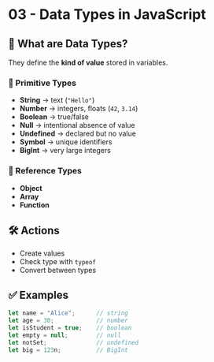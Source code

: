 # 03 - Data Types in JavaScript

## 📘 What are Data Types?
They define the **kind of value** stored in variables.

### 🔹 Primitive Types
- **String** → text (`"Hello"`)
- **Number** → integers, floats (`42`, `3.14`)
- **Boolean** → true/false
- **Null** → intentional absence of value
- **Undefined** → declared but no value
- **Symbol** → unique identifiers
- **BigInt** → very large integers

### 🔹 Reference Types
- **Object**
- **Array**
- **Function**

## 🛠 Actions
- Create values
- Check type with `typeof`
- Convert between types

## ✅ Examples
```js
let name = "Alice";      // string
let age = 30;            // number
let isStudent = true;    // boolean
let empty = null;        // null
let notSet;              // undefined
let big = 123n;          // BigInt
